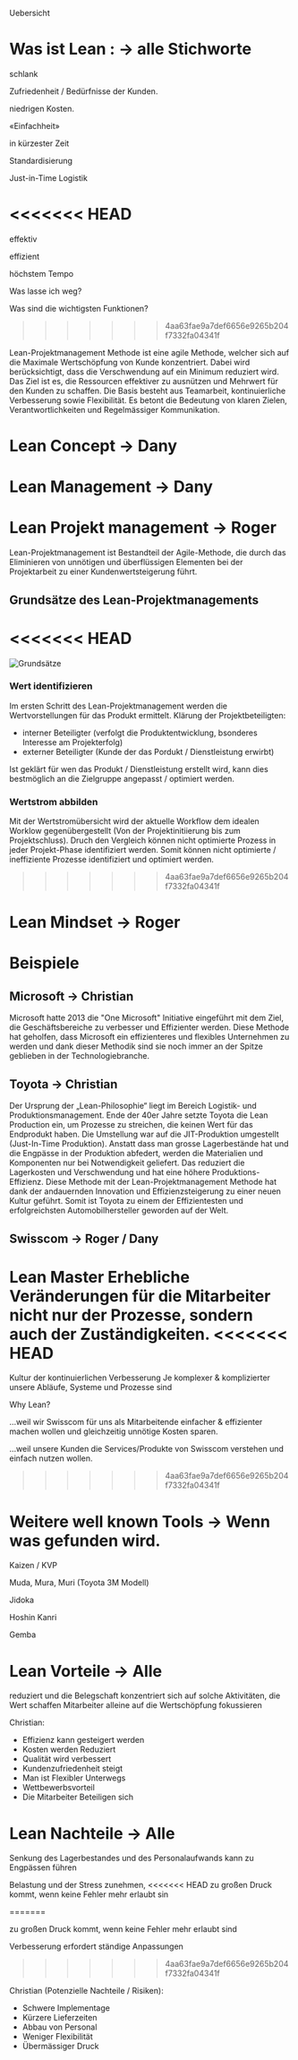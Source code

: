 Uebersicht


# Was ist Lean : -> alle Stichworte

schlank

Zufriedenheit / Bedürfnisse der Kunden.

niedrigen Kosten.

«Einfachheit»

in kürzester Zeit

Standardisierung

Just-in-Time Logistik

<<<<<<< HEAD
=======
effektiv

effizient

höchstem Tempo

Was lasse ich weg?

Was sind die wichtigsten Funktionen?
>>>>>>> 4aa63fae9a7def6656e9265b204f7332fa04341f


Lean-Projektmanagement Methode ist eine agile Methode, welcher sich auf die Maximale Wertschöpfung von Kunde konzentriert. Dabei wird berücksichtigt, dass die Verschwendung auf ein Minimum reduziert wird. Das Ziel ist es, die Ressourcen effektiver zu ausnützen und Mehrwert für den Kunden zu schaffen. Die Basis besteht aus Teamarbeit, kontinuierliche Verbesserung sowie Flexibilität. Es betont die Bedeutung von klaren Zielen, Verantwortlichkeiten und Regelmässiger Kommunikation.

# Lean Concept -> Dany 


# Lean Management -> Dany

# Lean Projekt management -> Roger
Lean-Projektmanagement ist Bestandteil der Agile-Methode, die durch das Eliminieren von unnötigen und überflüssigen Elementen bei der Projektarbeit zu einer Kundenwertsteigerung führt.

## Grundsätze des Lean-Projektmanagements
<<<<<<< HEAD
=======
![Grundsätze](./images/prj-mgmt-grundsaetze.png)

### Wert identifizieren
Im ersten Schritt des Lean-Projektmanagement werden die Wertvorstellungen für das Produkt ermittelt. Klärung der Projektbeteiligten:

- interner Beteiligter (verfolgt die Produktentwicklung, bsonderes Interesse am Projekterfolg)
- externer Beteiligter (Kunde der das Pordukt / Dienstleistung erwirbt)

Ist geklärt für wen das Produkt / Dienstleistung erstellt wird, kann dies bestmöglich an die Zielgruppe angepasst / optimiert werden.

### Wertstrom abbilden
Mit der Wertstromübersicht wird der aktuelle Workflow dem idealen Worklow gegenübergestellt (Von der Projektinitiierung bis zum Projektschluss).
Druch den Vergleich können nicht optimierte Prozess in jeder Projekt-Phase identifiziert werden. 
Somit können nicht optimierte / ineffiziente Prozesse identifiziert und optimiert werden.
>>>>>>> 4aa63fae9a7def6656e9265b204f7332fa04341f


# Lean Mindset -> Roger

# Beispiele
## Microsoft -> Christian 

Microsoft hatte 2013 die "One Microsoft" Initiative eingeführt mit dem Ziel, die Geschäftsbereiche zu verbesser und Effizienter werden. Diese Methode hat geholfen, dass Microsoft ein effizienteres und flexibles Unternehmen zu werden und dank dieser Methodik sind sie noch immer an der Spitze geblieben in der Technologiebranche.

## Toyota -> Christian

Der Ursprung der „Lean-Philosophie“ liegt im Bereich Logistik- und Produktionsmanagement. Ende der 40er Jahre setzte Toyota die Lean Production ein, um Prozesse zu streichen, die keinen Wert für das Endprodukt haben. Die Umstellung war auf die JIT-Produktion umgestellt (Just-In-Time Produktion). Anstatt dass man grosse Lagerbestände hat und die Engpässe in der Produktion abfedert, werden die Materialien und Komponenten nur bei Notwendigkeit geliefert. Das reduziert die Lagerkosten und Verschwendung und hat eine höhere Produktions-Effizienz. Diese Methode mit der Lean-Projektmanagement Methode hat dank der andauernden Innovation und Effizienzsteigerung zu einer neuen Kultur geführt. Somit ist Toyota zu einem der Effizientesten und erfolgreichsten Automobilhersteller geworden auf der Welt.

## Swisscom -> Roger / Dany
Lean Master 
Erhebliche Veränderungen für die Mitarbeiter  nicht nur der Prozesse, sondern auch der Zuständigkeiten.
<<<<<<< HEAD
=======
Kultur der kontinuierlichen Verbesserung
 Je komplexer & komplizierter unsere Abläufe, Systeme und Prozesse sind

 Why Lean? 

…weil wir Swisscom für uns als Mitarbeitende einfacher & effizienter machen wollen und gleichzeitig unnötige Kosten sparen.

…weil unsere Kunden die Services/Produkte von Swisscom verstehen und einfach nutzen wollen.

>>>>>>> 4aa63fae9a7def6656e9265b204f7332fa04341f

# Weitere well known Tools -> Wenn was gefunden wird.

Kaizen / KVP

Muda, Mura, Muri (Toyota 3M Modell)

Jidoka

Hoshin Kanri

Gemba



# Lean Vorteile -> Alle 
reduziert und die Belegschaft konzentriert sich auf solche Aktivitäten, die Wert schaffen
Mitarbeiter alleine auf die Wertschöpfung fokussieren



Christian: 
- Effizienz kann gesteigert werden
- Kosten werden Reduziert
- Qualität wird verbessert 
- Kundenzufriedenheit steigt
- Man ist Flexibler Unterwegs
- Wettbewerbsvorteil
- Die Mitarbeiter Beteiligen sich

# Lean Nachteile -> Alle 
Senkung des Lagerbestandes und des Personalaufwands kann zu Engpässen führen

Belastung und der Stress zunehmen,
<<<<<<< HEAD
zu großen Druck kommt, wenn keine Fehler mehr erlaubt sin

=======

zu großen Druck kommt, wenn keine Fehler mehr erlaubt sind

Verbesserung erfordert ständige Anpassungen
>>>>>>> 4aa63fae9a7def6656e9265b204f7332fa04341f



Christian (Potenzielle Nachteile / Risiken): 
- Schwere Implementage
- Kürzere Lieferzeiten
- Abbau von Personal
- Weniger Flexibilität
- Übermässiger Druck